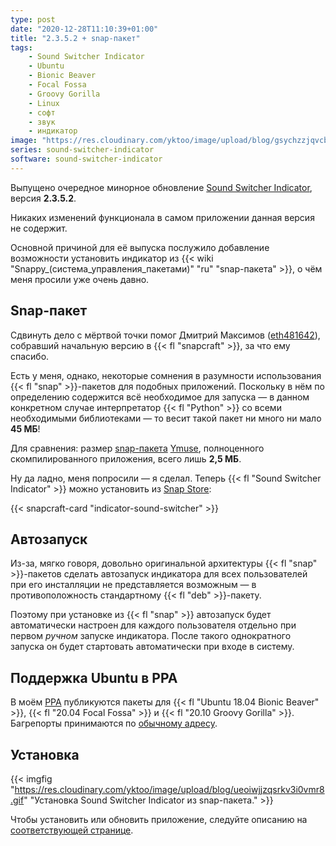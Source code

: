 ```yaml
---
type: post
date: "2020-12-28T11:10:39+01:00"
title: "2.3.5.2 + snap-пакет"
tags:
    - Sound Switcher Indicator
    - Ubuntu
    - Bionic Beaver
    - Focal Fossa
    - Groovy Gorilla
    - Linux
    - софт
    - звук
    - индикатор
image: "https://res.cloudinary.com/yktoo/image/upload/blog/gsychzzjqvcbxytpn9ff.png"
series: sound-switcher-indicator
software: sound-switcher-indicator
---
```


Выпущено очередное минорное обновление [Sound Switcher Indicator](/software/sound-switcher-indicator), версия **2.3.5.2**.

<!--more-->

Никаких изменений функционала в самом приложении данная версия не содержит.

Основной причиной для её выпуска послужило добавление возможности установить индикатор из {{< wiki "Snappy_(система_управления_пакетами)" "ru" "snap-пакета" >}}, о чём меня просили уже очень давно.

## Snap-пакет

Сдвинуть дело с мёртвой точки помог Дмитрий Максимов ([eth481642](https://github.com/eth481642)), собравший начальную версию в {{< fl "snapcraft" >}}, за что ему спасибо.

Есть у меня, однако, некоторые сомнения в разумности использования {{< fl "snap" >}}-пакетов для подобных приложений. Поскольку в нём по определению содержится всё необходимое для запуска — в данном конкретном случае интерпретатор {{< fl "Python" >}} со всеми необходимыми библиотеками — то весит такой пакет ни много ни мало **45 МБ**!

Для сравнения: размер [snap-пакета](https://snapcraft.io/ymuse) [Ymuse](/software/ymuse), полноценного скомпилированного приложения, всего лишь **2,5 МБ**.

Ну да ладно, меня попросили — я сделал. Теперь {{< fl "Sound Switcher Indicator" >}} можно установить из [Snap Store](https://snapcraft.io/indicator-sound-switcher):

{{< snapcraft-card "indicator-sound-switcher" >}}

## Автозапуск

Из-за, мягко говоря, довольно оригинальной архитектуры {{< fl "snap" >}}-пакетов сделать автозапуск индикатора для всех пользователей при его инсталляции не представляется возможным — в противоположность стандартному {{< fl "deb" >}}-пакету.

Поэтому при установке из {{< fl "snap" >}} автозапуск будет автоматически настроен для каждого пользователя отдельно при первом *ручном* запуске индикатора. После такого однократного запуска он будет стартовать автоматически при входе в систему.

## Поддержка Ubuntu в PPA

В моём [PPA](https://launchpad.net/~yktooo/+archive/ubuntu/ppa) публикуются пакеты для {{< fl "Ubuntu 18.04 Bionic Beaver" >}}, {{< fl "20.04 Focal Fossa" >}} и {{< fl "20.10 Groovy Gorilla" >}}. Багрепорты принимаются по [обычному адресу](https://github.com/yktoo/indicator-sound-switcher/issues/).

## Установка

{{< imgfig "https://res.cloudinary.com/yktoo/image/upload/blog/ueoiwjjzqsrkv3i0vmr8.gif" "Установка Sound Switcher Indicator из snap-пакета." >}}

Чтобы установить или обновить приложение, следуйте описанию на [соответствующей странице](/software/sound-switcher-indicator/installation).
